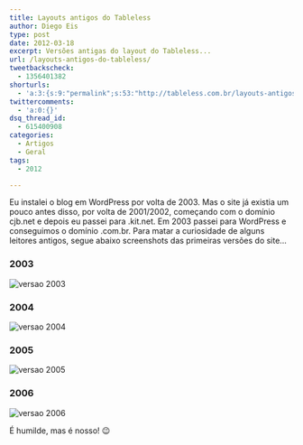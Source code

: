 ```yaml
---
title: Layouts antigos do Tableless
author: Diego Eis
type: post
date: 2012-03-18
excerpt: Versões antigas do layout do Tableless...
url: /layouts-antigos-do-tableless/
tweetbackscheck:
  - 1356401382
shorturls:
  - 'a:3:{s:9:"permalink";s:53:"http://tableless.com.br/layouts-antigos-do-tableless/";s:7:"tinyurl";s:26:"http://tinyurl.com/7ladry3";s:4:"isgd";s:19:"http://is.gd/xAJNDR";}'
twittercomments:
  - 'a:0:{}'
dsq_thread_id:
  - 615400908
categories:
  - Artigos
  - Geral
tags:
  - 2012

---
```

Eu instalei o blog em WordPress por volta de 2003. Mas o site já existia um pouco antes disso, por volta de 2001/2002, começando com o domínio cjb.net e depois eu passei para .kit.net. Em 2003 passei para WordPress e conseguimos o domínio .com.br. Para matar a curiosidade de alguns leitores antigos, segue abaixo screenshots das primeiras versões do site&#8230;

### 2003

![versao 2003][1]

### 2004

![versao 2004][2]

### 2005

![versao 2005][3]

### 2006

![versao 2006][4]

É humilde, mas é nosso! 😉

 [1]: http://tableless.com.br/uploads/2012/03/2003.jpg
 [2]: http://tableless.com.br/uploads/2012/03/2004.png
 [3]: http://tableless.com.br/uploads/2012/03/2005.png
 [4]: http://tableless.com.br/uploads/2012/03/2006.png